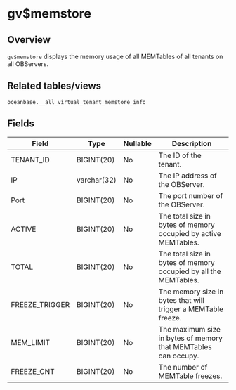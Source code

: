 gv$memstore 
================================



Overview 
-----------------

`gv$memstore` displays the memory usage of all MEMTables of all tenants on all OBServers. 

Related tables/views 
-----------------------------

`oceanbase.__all_virtual_tenant_memstore_info`

Fields 
---------------



|   **Field**    |  **Type**   | **Nullable** |                         **Description**                          |
|----------------|-------------|--------------|------------------------------------------------------------------|
| TENANT_ID      | BIGINT(20)  | No           | The ID of the tenant.                                            |
| IP             | varchar(32) | No           | The IP address of the OBServer.                                  |
| Port           | BIGINT(20)  | No           | The port number of the OBServer.                                 |
| ACTIVE         | BIGINT(20)  | No           | The total size in bytes of memory occupied by active MEMTables.  |
| TOTAL          | BIGINT(20)  | No           | The total size in bytes of memory occupied by all the MEMTables. |
| FREEZE_TRIGGER | BIGINT(20)  | No           | The memory size in bytes that will trigger a MEMTable freeze.    |
| MEM_LIMIT      | BIGINT(20)  | No           | The maximum size in bytes of memory that MEMTables can occupy.   |
| FREEZE_CNT     | BIGINT(20)  | No           | The number of MEMTable freezes.                                  |


